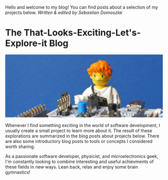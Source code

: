 Hello and welcome to my blog! You can find posts about a selection of my projects below.
*Written & edited by Sebastian Domoszlai*

# The That-Looks-Exciting-Let's-Explore-it Blog

![](/images/cover.jpg "hello")

Whenever I find something exciting in the world of software development, I usually create a small project to learn more about it. The result of these explorations are summarized in the blog posts about projects below. There are also some introductory blog posts to tools or concepts I considered worth sharing.

As a passionate software developer, physicist, and microelectronics geek, I'm constantly looking to combine interesting and useful achievments of these fields in new ways. Lean back, relax and enjoy some brain gymnastics!
